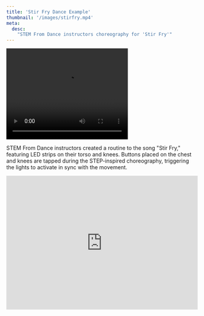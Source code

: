 ```yaml
---
title: 'Stir Fry Dance Example'
thumbnail: '/images/stirfry.mp4'
meta:
  desc:
    "STEM From Dance instructors choreography for 'Stir Fry'"
---
```

<video src="/images/stirfry.mp4" width="320" height="240" controls></video>

STEM From Dance instructors created a routine to the song "Stir Fry," featuring LED strips on their torso and knees. Buttons placed on the chest and knees are tapped during the STEP-inspired choreography, triggering the lights to activate in sync with the movement.

<div style="position:relative;height:0;padding-bottom:70%;overflow:hidden;"><iframe style="position:absolute;top:0;left:0;width:100%;height:100%;" src="https://maker.makecode.com/#pub:_csFEbyf2PXTb" frameborder="0" sandbox="allow-popups allow-forms allow-scripts allow-same-origin"></iframe></div>
